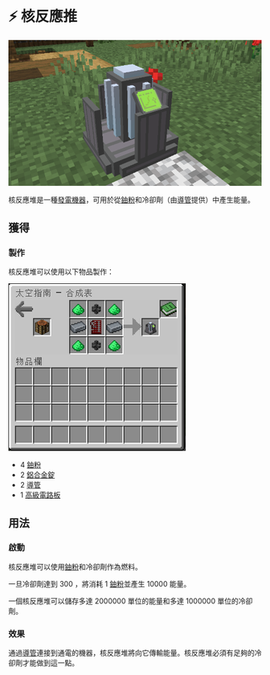 # ⚡ 核反應推

![](<../.gitbook/assets/image (219) (1) (1) (1) (1).png>)

核反應堆是一種[發電機器](../space/energy-systems.md)，可用於從[鈾粉](uranium-dust.md)和冷卻劑（由[導管](Conduit.md)提供）中產生能量。

## 獲得

### 製作

核反應堆可以使用以下物品製作：

![](<../.gitbook/assets/image (215) (1) (1) (1) (1) (1) (1).png>)

* 4 [鈾粉](uranium-dust.md)
* 2 [鋁合金錠](aluminium-alloy-ingot.md)
* 2 [導管](Conduit.md)
* 1 [高級電路板](Advanced-Circuit-Board.md)

## 用法

### 啟動

核反應堆可以使用[鈾粉](uranium-dust.md)和冷卻劑作為燃料。

一旦冷卻劑達到 300 ，將消耗 1 [鈾粉](uranium-dust.md)並產生 10000 能量。

一個核反應堆可以儲存多達 2000000 單位的能量和多達 1000000 單位的冷卻劑。

### 效果

通過[導管](Conduit.md)連接到通電的機器，核反應堆將向它傳輸能量。核反應堆必須有足夠的冷卻劑才能做到這一點。

